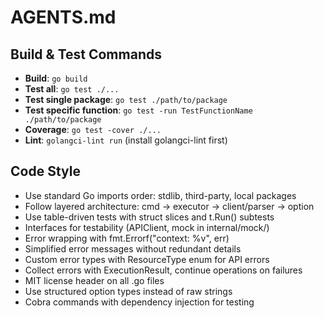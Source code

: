 # AGENTS.md

## Build & Test Commands
- **Build**: `go build`
- **Test all**: `go test ./...`
- **Test single package**: `go test ./path/to/package`
- **Test specific function**: `go test -run TestFunctionName ./path/to/package`
- **Coverage**: `go test -cover ./...`
- **Lint**: `golangci-lint run` (install golangci-lint first)

## Code Style
- Use standard Go imports order: stdlib, third-party, local packages
- Follow layered architecture: cmd → executor → client/parser → option
- Use table-driven tests with struct slices and t.Run() subtests
- Interfaces for testability (APIClient, mock in internal/mock/)
- Error wrapping with fmt.Errorf("context: %v", err)
- Simplified error messages without redundant details
- Custom error types with ResourceType enum for API errors
- Collect errors with ExecutionResult, continue operations on failures
- MIT license header on all .go files
- Use structured option types instead of raw strings
- Cobra commands with dependency injection for testing